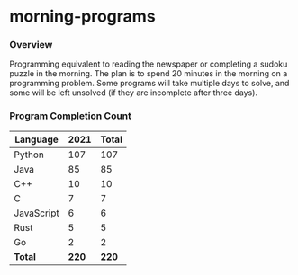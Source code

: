 # morning-programs

### Overview

Programming equivalent to reading the newspaper or completing a sudoku puzzle in the morning.  The plan is to spend 20 
minutes in the morning on a programming problem.  Some programs will take multiple days to solve, and some will be left 
unsolved (if they are incomplete after three days).

### Program Completion Count

| Language     | 2021    | Total   |
|--------------|---------|---------|
| Python       | 107     | 107     |
| Java         | 85      | 85      |
| C++          | 10      | 10      |
| C            | 7       | 7       |
| JavaScript   | 6       | 6       |
| Rust         | 5       | 5       |
| Go           | 2       | 2       |
| **Total**    | **220** | **220** |
